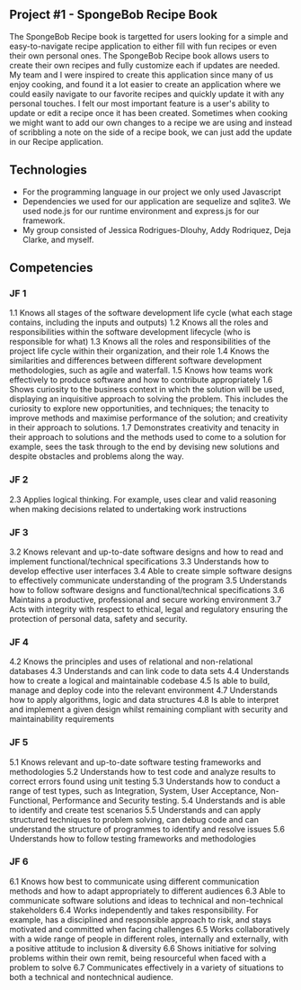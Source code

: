 ## Project #1 - SpongeBob Recipe Book

The SpongeBob Recipe book is targetted for users looking for a simple and easy-to-navigate recipe application to either fill with fun recipes or even their own personal ones. The SpongeBob Recipe book allows users to create their own recipes and fully customize each if updates are needed. My team and I were inspired to create this application since many of us enjoy cooking, and found it a lot easier to create an application where we could easily navigate to our favorite recipes and quickly update it with any personal touches. I felt our most important feature is a user's ability to update or edit a recipe once it has been created. Sometimes when cooking we might want to add our own changes to a recipe we are using and instead of scribbling a note on the side of a recipe book, we can just add the update in our Recipe application.

## Technologies
- For the programming language in our project we only used Javascript
- Dependencies we used for our application are sequelize and sqlite3. We used node.js for our runtime environment and express.js for our framework.
- My group consisted of Jessica Rodrigues-Dlouhy, Addy Rodriquez, Deja Clarke, and myself. 

## Competencies
### JF 1
1.1 Knows all stages of the software development life cycle (what each stage contains, including the inputs and outputs)
1.2 Knows all the roles and responsibilities within the software development lifecycle (who is responsible for what)
1.3 Knows all the roles and responsibilities of the project life cycle within their organization, and their role
1.4 Knows the similarities and differences between different software development methodologies, such as agile and waterfall.
1.5 Knows how teams work effectively to produce software and how to contribute appropriately
1.6 Shows curiosity to the business context in which the solution will be used, displaying an inquisitive approach to solving the problem. This includes the curiosity to explore new opportunities, and techniques; the tenacity to improve methods and maximise performance of the solution; and creativity in their approach to solutions.
1.7 Demonstrates creativity and tenacity in their approach to solutions and the methods used to come to a solution for example, sees the task through to the end by devising new solutions and despite obstacles and problems along the way.

### JF 2
2.3 Applies logical thinking. For example, uses clear and valid reasoning when making decisions related to undertaking work instructions

### JF 3
3.2 Knows relevant and up-to-date software designs and how to read and implement functional/technical specifications
3.3 Understands how to develop effective user interfaces
3.4 Able to create simple software designs to effectively communicate understanding of the program
3.5 Understands how to follow software designs and functional/technical specifications
3.6 Maintains a productive, professional and secure working environment
3.7 Acts with integrity with respect to ethical, legal and regulatory ensuring the protection of personal data, safety and security.

### JF 4
4.2 Knows the principles and uses of relational and non-relational databases
4.3 Understands and can link code to data sets
4.4 Understands how to create a logical and maintainable codebase
4.5 Is able to build, manage and deploy code into the relevant environment
4.7 Understands how to apply algorithms, logic and data structures
4.8 Is able to interpret and implement a given design whilst remaining compliant with security and maintainability requirements

### JF 5
5.1 Knows relevant and up-to-date software testing frameworks and methodologies
5.2 Understands how to test code and analyze results to correct errors found using unit testing
5.3 Understands how to conduct a range of test types, such as Integration, System, User Acceptance, Non-Functional, Performance and Security testing.
5.4 Understands and is able to identify and create test scenarios
5.5 Understands and can apply structured techniques to problem solving, can debug code and can understand the structure of programmes to identify and resolve issues
5.6 Understands how to follow testing frameworks and methodologies

### JF 6
6.1 Knows how best to communicate using different communication methods and how to adapt appropriately to different audiences
6.3 Able to communicate software solutions and ideas to technical and non-technical stakeholders
6.4 Works independently and takes responsibility. For example, has a disciplined and responsible approach to risk, and stays motivated and committed when facing challenges
6.5 Works collaboratively with a wide range of people in different roles, internally and externally, with a positive attitude to inclusion & diversity
6.6 Shows initiative for solving problems within their own remit, being resourceful when faced with a problem to solve
6.7 Communicates effectively in a variety of situations to both a technical and nontechnical audience.




